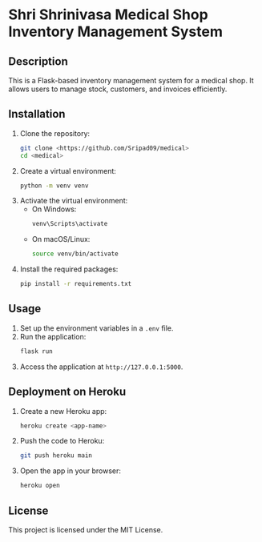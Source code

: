 # Shri Shrinivasa Medical Shop Inventory Management System

## Description
This is a Flask-based inventory management system for a medical shop. It allows users to manage stock, customers, and invoices efficiently.

## Installation
1. Clone the repository:
   ```bash
   git clone <https://github.com/Sripad09/medical>
   cd <medical>
   ```
2. Create a virtual environment:
   ```bash
   python -m venv venv
   ```
3. Activate the virtual environment:
   - On Windows:
     ```bash
     venv\Scripts\activate
     ```
   - On macOS/Linux:
     ```bash
     source venv/bin/activate
     ```
4. Install the required packages:
   ```bash
   pip install -r requirements.txt
   ```

## Usage
1. Set up the environment variables in a `.env` file.
2. Run the application:
   ```bash
   flask run
   ```
3. Access the application at `http://127.0.0.1:5000`.

## Deployment on Heroku
1. Create a new Heroku app:
   ```bash
   heroku create <app-name>
   ```
2. Push the code to Heroku:
   ```bash
   git push heroku main
   ```
3. Open the app in your browser:
   ```bash
   heroku open
   ```

## License
This project is licensed under the MIT License.
